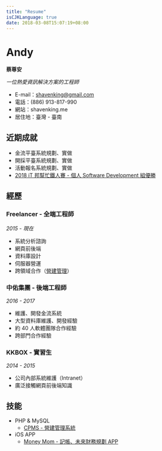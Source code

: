```yaml
---
title: "Resume"
isCJKLanguage: true
date: 2018-03-08T15:07:19+08:00
---
```


# Andy
**蔡尊安**

*一位熱愛資訊解決方案的工程師*

* E-mail：shavenking@gmail.com
* 電話：(886) 913-817-990
* 網站：shavenking.me
* 居住地：臺灣 - 臺南

## 近期成就

- 金流平臺系統規劃、實做
- 開採平臺系統規劃、實做
- 活動報名系統規劃、實做
- [2018 iT 邦幫忙鐵人賽 - 個人 Software Development 組優勝](https://ithelp.ithome.com.tw/users/20107332/ironman/1475)

## 經歷
### Freelancer - 全端工程師
*2015 - 現在*

- 系統分析諮詢
- 網頁前後端
- 資料庫設計
- 伺服器營運
- 跨領域合作（[營建管理](https://github.com/shavenking/project-boomer)）

### 中佑集團 - 後端工程師
*2016 - 2017*

- 維護、開發金流系統
- 大型資料庫維護、開發經驗
- 約 40 人軟體團隊合作經驗
- 跨部門合作經驗

### KKBOX - 實習生
*2014 - 2015*

- 公司內部系統維護（Intranet）
- 廣泛接觸網頁前後端知識

## 技能
- PHP & MySQL
	- [CPMS - 營建管理系統](https://github.com/shavenking/project-boomer)
- iOS APP
	- [Money Mom - 記帳、未來財務規劃 APP](https://itunes.apple.com/tw/app/money-mom/id1330084043?l=en&mt=8)

